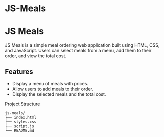 # JS-Meals
# JS Meals

JS Meals is a simple meal ordering web application built using HTML, CSS, and JavaScript. Users can select meals from a menu, add them to their order, and view the total cost.

  
## Features

- Display a menu of meals with prices.
- Allow users to add meals to their order.
- Display the selected meals and the total cost.

Project Structure
 
    js-meals/
    ├── index.html
    ├── styles.css
    ├── script.js
    └── README.md
